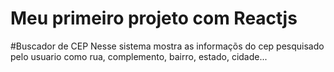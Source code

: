 # Meu primeiro projeto com Reactjs

#Buscador de CEP
Nesse sistema mostra as informaçõs do cep pesquisado pelo usuario como rua, complemento, bairro, estado, cidade...

